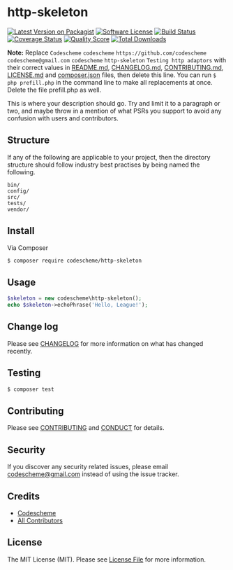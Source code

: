 # http-skeleton

[![Latest Version on Packagist][ico-version]][link-packagist]
[![Software License][ico-license]](LICENSE.md)
[![Build Status][ico-travis]][link-travis]
[![Coverage Status][ico-scrutinizer]][link-scrutinizer]
[![Quality Score][ico-code-quality]][link-code-quality]
[![Total Downloads][ico-downloads]][link-downloads]

**Note:** Replace ```Codescheme``` ```codescheme``` ```https://github.com/codescheme``` ```codescheme@gmail.com``` ```codescheme``` ```http-skeleton``` ```Testing http adaptors``` with their correct values in [README.md](README.md), [CHANGELOG.md](CHANGELOG.md), [CONTRIBUTING.md](CONTRIBUTING.md), [LICENSE.md](LICENSE.md) and [composer.json](composer.json) files, then delete this line. You can run `$ php prefill.php` in the command line to make all replacements at once. Delete the file prefill.php as well.

This is where your description should go. Try and limit it to a paragraph or two, and maybe throw in a mention of what
PSRs you support to avoid any confusion with users and contributors.

## Structure

If any of the following are applicable to your project, then the directory structure should follow industry best practises by being named the following.

```
bin/        
config/
src/
tests/
vendor/
```


## Install

Via Composer

``` bash
$ composer require codescheme/http-skeleton
```

## Usage

``` php
$skeleton = new codescheme\http-skeleton();
echo $skeleton->echoPhrase('Hello, League!');
```

## Change log

Please see [CHANGELOG](CHANGELOG.md) for more information on what has changed recently.

## Testing

``` bash
$ composer test
```

## Contributing

Please see [CONTRIBUTING](CONTRIBUTING.md) and [CONDUCT](CONDUCT.md) for details.

## Security

If you discover any security related issues, please email codescheme@gmail.com instead of using the issue tracker.

## Credits

- [Codescheme][link-author]
- [All Contributors][link-contributors]

## License

The MIT License (MIT). Please see [License File](LICENSE.md) for more information.

[ico-version]: https://img.shields.io/packagist/v/codescheme/http-skeleton.svg?style=flat-square
[ico-license]: https://img.shields.io/badge/license-MIT-brightgreen.svg?style=flat-square
[ico-travis]: https://img.shields.io/travis/codescheme/http-skeleton/master.svg?style=flat-square
[ico-scrutinizer]: https://img.shields.io/scrutinizer/coverage/g/codescheme/http-skeleton.svg?style=flat-square
[ico-code-quality]: https://img.shields.io/scrutinizer/g/codescheme/http-skeleton.svg?style=flat-square
[ico-downloads]: https://img.shields.io/packagist/dt/codescheme/http-skeleton.svg?style=flat-square

[link-packagist]: https://packagist.org/packages/codescheme/http-skeleton
[link-travis]: https://travis-ci.org/codescheme/http-skeleton
[link-scrutinizer]: https://scrutinizer-ci.com/g/codescheme/http-skeleton/code-structure
[link-code-quality]: https://scrutinizer-ci.com/g/codescheme/http-skeleton
[link-downloads]: https://packagist.org/packages/codescheme/http-skeleton
[link-author]: https://github.com/codescheme
[link-contributors]: ../../contributors
